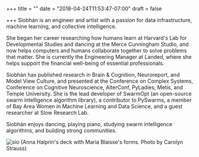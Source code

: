 +++
title = ""
date = "2018-04-24T11:53:47-07:00"
draft = false

+++
Siobhán is an engineer and artist with a passion for data infrastructure, 
machine learning, and collective intelligence.

She began her career researching how humans learn at Harvard's Lab for
Developmental Studies and dancing at the Merce Cunningham Studio, and now helps computers
and humans collaborate together to solve problems that matter. She is currently 
the Engineering Manager at Landed, where she helps support the financial 
well-being of essential professionals.

Siobhán has published research in Brain & Cognition, Neuroreport, and
Model View Culture, and presented at the Conference on Complex Systems,
Conference on Cognitive Neuroscience, AlterConf, PyLadies, Metis, and
Temple University. She is the lead developer of SwarmOpt (an open-source swarm 
intelligence algorithm library), a contributor to PySwarms, a member of Bay Area 
Women in Machine Learning and Data Science, and a guest researcher at Slow Research Lab.

Siobhán enjoys dancing, playing piano, studying swarm intelligence algorithms,
and building strong communities.

![sio](skc_blaisse.jpg)
(Anna Halprin's deck with Maria Blaisse's forms. Photo by Carolyn Strauss)
